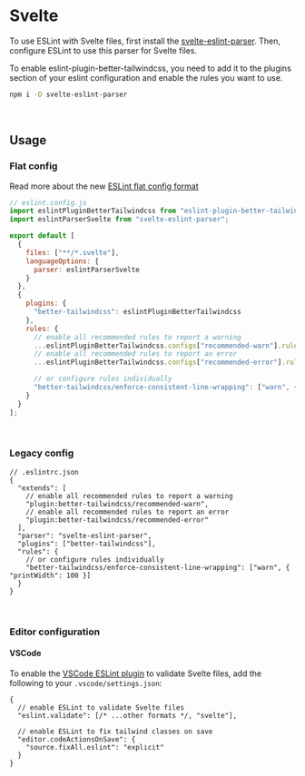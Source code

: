# Svelte

To use ESLint with Svelte files, first install the [svelte-eslint-parser](https://github.com/sveltejs/svelte-eslint-parser). Then, configure ESLint to use this parser for Svelte files.

To enable eslint-plugin-better-tailwindcss, you need to add it to the plugins section of your eslint configuration and enable the rules you want to use.

```sh
npm i -D svelte-eslint-parser
```

<br/>

## Usage

### Flat config

Read more about the new [ESLint flat config format](https://eslint.org/docs/latest/use/configure/configuration-files-new)

```js
// eslint.config.js
import eslintPluginBetterTailwindcss from "eslint-plugin-better-tailwindcss";
import eslintParserSvelte from "svelte-eslint-parser";

export default [
  {
    files: ["**/*.svelte"],
    languageOptions: {
      parser: eslintParserSvelte
    }
  },
  {
    plugins: {
      "better-tailwindcss": eslintPluginBetterTailwindcss
    },
    rules: {
      // enable all recommended rules to report a warning
      ...eslintPluginBetterTailwindcss.configs["recommended-warn"].rules,
      // enable all recommended rules to report an error
      ...eslintPluginBetterTailwindcss.configs["recommended-error"].rules,

      // or configure rules individually
      "better-tailwindcss/enforce-consistent-line-wrapping": ["warn", { printWidth: 100 }]
    }
  }
];
```

<br/>

### Legacy config

```jsonc
// .eslintrc.json
{
  "extends": [
    // enable all recommended rules to report a warning
    "plugin:better-tailwindcss/recommended-warn",
    // enable all recommended rules to report an error
    "plugin:better-tailwindcss/recommended-error"
  ],
  "parser": "svelte-eslint-parser",
  "plugins": ["better-tailwindcss"],
  "rules": {
    // or configure rules individually
    "better-tailwindcss/enforce-consistent-line-wrapping": ["warn", { "printWidth": 100 }]
  }
}
```

<br/>

### Editor configuration

#### VSCode

To enable the [VSCode ESLint plugin](https://marketplace.visualstudio.com/items?itemName=dbaeumer.vscode-eslint) to validate Svelte files, add the following to your `.vscode/settings.json`:

```jsonc
{
  // enable ESLint to validate Svelte files
  "eslint.validate": [/* ...other formats */, "svelte"],

  // enable ESLint to fix tailwind classes on save
  "editor.codeActionsOnSave": {
    "source.fixAll.eslint": "explicit"
  }
}
```
